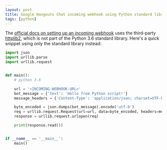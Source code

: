```yaml
---
layout: post
title: Google Hangouts Chat incoming webhook using Python standard library only
tags: [python]
---
```


The [official docs on setting up an incoming webhook](https://developers.google.com/hangouts/chat/quickstart/incoming-bot-python) uses the third-party [httplib2](https://github.com/httplib2/httplib2), which is not part of the Python 3.6 standard library. Here's a quick snippet using only the standard library instead:

```python
import json
import urllib.parse
import urllib.request


def main():
    # python 3.6

    url = '<INCOMING-WEBHOOK-URL>'
    bot_message = {'text': 'Hello from Python script!'}
    message_headers = {'Content-Type': 'application/json; charset=UTF-8'}

    byte_encoded = json.dumps(bot_message).encode('utf-8')
    req = urllib.request.Request(url=url, data=byte_encoded, headers=message_headers)
    response = urllib.request.urlopen(req)

    print(response.read())


if __name__ == '__main__':
    main()
```
